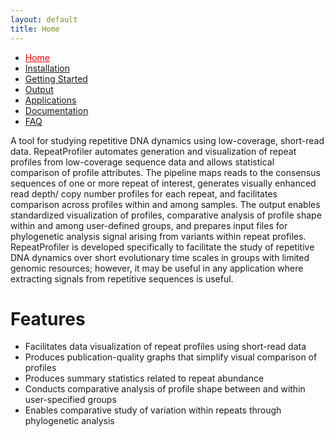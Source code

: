 ```yaml
---
layout: default
title: Home
---
```


<nav>
    <ul>
      <li><a href="/RepeatProfiler/" style="color:red">Home</a></li>
      <li><a href="/RepeatProfiler/installation">Installation</a></li>
      <li><a href="/RepeatProfiler/gettingstarted">Getting Started</a></li>
      <li><a href="/RepeatProfiler/output">Output</a></li>
      <li><a href="/RepeatProfiler/application">Applications</a></li>
      <li><a href="/RepeatProfiler/documentation">Documentation</a></li>
      <li><a href="/RepeatProfiler/FAQ">FAQ</a></li>
    </ul>
</nav>

A tool for studying repetitive DNA dynamics using low-coverage, short-read data. RepeatProfiler automates generation and visualization of repeat profiles from low-coverage sequence data and allows statistical comparison of profile attributes. The pipeline maps reads to the consensus sequences of one or more repeat of interest, generates visually enhanced read depth/ copy number profiles for each repeat, and facilitates comparison across profiles within and among samples. The output enables standardized visualization of profiles, comparative analysis of profile shape within and among user-defined groups, and prepares input files for phylogenetic analysis signal arising from variants within repeat profiles. RepeatProfiler is developed specifically to facilitate the study of repetitive DNA dynamics over short evolutionary time scales in groups with limited genomic resources; however, it may be useful in any application where extracting signals from repetitive sequences is useful.

# Features

- Facilitates data visualization of repeat profiles using short-read data
- Produces publication-quality graphs that simplify visual comparison of profiles
- Produces summary statistics related to repeat abundance
- Conducts comparative analysis of profile shape between and within user-specified groups
- Enables comparative study of variation within repeats through phylogenetic analysis
